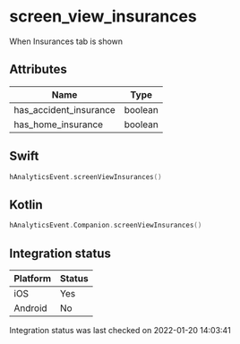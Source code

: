# screen_view_insurances
When Insurances tab is shown

## Attributes

| Name      | Type |
| ----------- | ----------- |
| has_accident_insurance      | boolean       |
| has_home_insurance      | boolean       |

## Swift

```swift
hAnalyticsEvent.screenViewInsurances()
```

## Kotlin

```kotlin
hAnalyticsEvent.Companion.screenViewInsurances()
```

## Integration status

| Platform      | Status |
| ----------- | ----------- |
| iOS      |    Yes    |
| Android      | No       |

Integration status was last checked on 2022-01-20 14:03:41